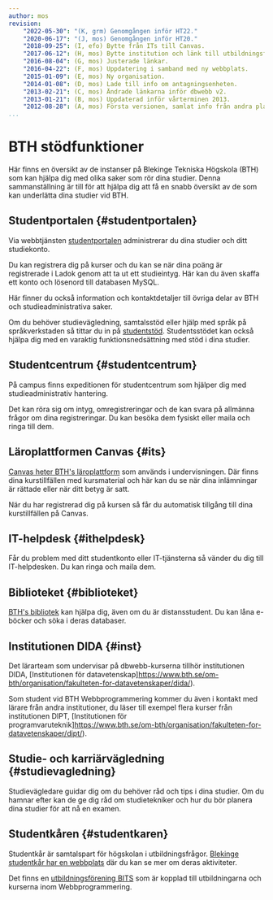 ```yaml
---
author: mos
revision:
    "2022-05-30": "(K, grm) Genomgången inför HT22."
    "2020-06-17": "(J, mos) Genomgången inför HT20."
    "2018-09-25": (I, efo) Bytte från ITs till Canvas.
    "2017-06-12": (H, mos) Bytte institution och länk till utbildningsförening.
    "2016-08-04": (G, mos) Justerade länkar.
    "2016-04-22": (F, mos) Uppdatering i samband med ny webbplats.
    "2015-01-09": (E, mos) Ny organisation.
    "2014-01-08": (D, mos) Lade till info om antagningsenheten.
    "2013-02-21": (C, mos) Ändrade länkarna inför dbwebb v2.
    "2013-01-21": (B, mos) Uppdaterad inför vårterminen 2013.
    "2012-08-28": (A, mos) Första versionen, samlat info från andra platser.
...
```

BTH stödfunktioner
==================================

Här finns en översikt av de instanser på Blekinge Tekniska Högskola (BTH) som kan hjälpa dig med olika saker som rör dina studier. Denna sammanställning är till för att hjälpa dig att få en snabb översikt av de som kan underlätta dina studier vid BTH.



Studentportalen {#studentportalen}
--------------------------------------------------------------------

Via webbtjänsten [studentportalen](http://studentportal.bth.se/)  administrerar du dina studier och ditt studiekonto.

Du kan registrera dig på kurser och du kan se när dina poäng är registrerade i Ladok genom att ta ut ett studieintyg. Här kan du även skaffa ett konto och lösenord till databasen MySQL.

Här finner du också information och kontaktdetaljer till övriga delar av BTH och studieadministrativa saker.

Om du behöver studievägledning, samtalsstöd eller hjälp med språk på språkverkstaden så tittar du in på [studentstöd](https://studentportal.bth.se/genomfor-studierna/studentstod/). Studentsstödet kan också hjälpa dig med en varaktig funktionsnedsättning med stöd i dina studier.



Studentcentrum {#studentcentrum}
--------------------------------------------------------------------

På campus finns expeditionen för studentcentrum som hjälper dig med studieadministrativ hantering.

Det kan röra sig om intyg, omregistreringar och de kan svara på allmänna frågor om dina registreringar. Du kan besöka dem fysiskt eller maila och ringa till dem.



Läroplattformen Canvas {#its}
--------------------------------------------------------------------

[Canvas heter BTH's läroplattform](https://www.bth.se/canvas/) som används i undervisningen. Där finns dina kurstillfällen med kursmaterial och här kan du se när dina inlämningar är rättade eller när ditt betyg är satt.

När du har registrerad dig på kursen så får du automatisk tillgång till dina kurstillfällen på Canvas.



IT-helpdesk {#ithelpdesk}
--------------------------------------------------------------------

Får du problem med ditt studentkonto eller IT-tjänsterna så vänder du dig till IT-helpdesken. Du kan ringa och maila dem.



Biblioteket {#biblioteket}
--------------------------------------------------------------------

[BTH's bibliotek](https://www.bth.se/bibliotek/) kan hjälpa dig, även om du är distansstudent. Du kan låna e-böcker och söka i deras databaser.



Institutionen DIDA {#inst}
--------------------------------------------------------------------

Det lärarteam som undervisar på dbwebb-kurserna tillhör institutionen DIDA, [Institutionen för datavetenskap]https://www.bth.se/om-bth/organisation/fakulteten-for-datavetenskaper/dida/).


Som student vid BTH Webbprogrammering kommer du även i kontakt med lärare från andra institutioner, du läser till exempel flera kurser från institutionen DIPT, [Institutionen för programvaruteknik]https://www.bth.se/om-bth/organisation/fakulteten-for-datavetenskaper/dipt/).



Studie- och karriärvägledning {#studievagledning}
--------------------------------------------------------------------

Studievägledare guidar dig om du behöver råd och tips i dina studier. Om du hamnar efter kan de ge dig råd om studietekniker och hur du bör planera dina studier för att nå en examen.



Studentkåren {#studentkaren}
--------------------------------------------------------------------

Studentkår är samtalspart för högskolan i utbildningsfrågor. [Blekinge studentkår har en webbplats](https://www.bthstudent.se/) där du kan se mer om deras aktiviteter.

Det finns en [utbildningsförening BITS](https://www.bthstudent.se/utbildning/utbildningsforeningar/) som är kopplad till utbildningarna och kurserna inom Webbprogrammering.
